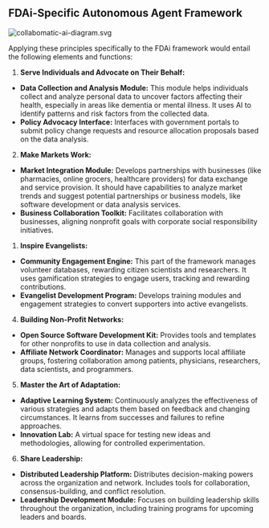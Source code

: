 ## FDAi-Specific Autonomous Agent Framework

![collabomatic-ai-diagram.svg](../../images/collabomatic-ai-diagram.png)

Applying these principles specifically to the FDAi framework would entail the following elements and functions:

1. **Serve Individuals and Advocate on Their Behalf:**

- **Data Collection and Analysis Module:** This module helps individuals collect and analyze personal data to uncover factors affecting their health, especially in areas like dementia or mental illness. It uses AI to identify patterns and risk factors from the collected data.
- **Policy Advocacy Interface:** Interfaces with government portals to submit policy change requests and resource allocation proposals based on the data analysis.

2. **Make Markets Work:**

- **Market Integration Module:** Develops partnerships with businesses (like pharmacies, online grocers, healthcare providers) for data exchange and service provision. It should have capabilities to analyze market trends and suggest potential partnerships or business models, like software development or data analysis services.
- **Business Collaboration Toolkit:** Facilitates collaboration with businesses, aligning nonprofit goals with corporate social responsibility initiatives.

1. **Inspire Evangelists:**

- **Community Engagement Engine:** This part of the framework manages volunteer databases, rewarding citizen scientists and researchers. It uses gamification strategies to engage users, tracking and rewarding contributions.
- **Evangelist Development Program:** Develops training modules and engagement strategies to convert supporters into active evangelists.

4. **Building Non-Profit Networks:**

- **Open Source Software Development Kit:** Provides tools and templates for other nonprofits to use in data collection and analysis.
- **Affiliate Network Coordinator:** Manages and supports local affiliate groups, fostering collaboration among patients, physicians, researchers, data scientists, and programmers.

5. **Master the Art of Adaptation:**

- **Adaptive Learning System:** Continuously analyzes the effectiveness of various strategies and adapts them based on feedback and changing circumstances. It learns from successes and failures to refine approaches.
- **Innovation Lab:** A virtual space for testing new ideas and methodologies, allowing for controlled experimentation.

6. **Share Leadership:**

- **Distributed Leadership Platform:** Distributes decision-making powers across the organization and network. Includes tools for collaboration, consensus-building, and conflict resolution.
- **Leadership Development Module:** Focuses on building leadership skills throughout the organization, including training programs for upcoming leaders and boards.
